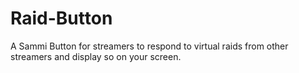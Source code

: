 # Raid-Button
A Sammi Button for streamers to respond to virtual raids from other streamers and display so on your screen.
